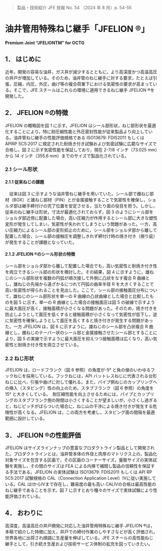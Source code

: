 > 製品・技術紹介
JFE 技報 No. 54
（2024 年 8 月）p. 54-55

# 油井管用特殊ねじ継手「JFELION ®」

**Premium Joint “JFELIONTM” for OCTG**

## 1． はじめに

近年，開発の容易な油井，ガス井が減少するとともに，より高深度かつ高温高圧の井戸が増加している。そのため，油井管のねじ継手に対する要求，たとえば引張，圧縮，内圧，外圧，曲げ等の複合荷重下における気密性の要求が高まっている。そこで，JFE スチールはこれらの環境に適用できるねじ継手 JFELION ®を開発した。

## 2． JFELION ®の特徴

JFELION の概略図を図 1 に示す。JFELION はシール部形状，ねじ部形状を最適化することにより，特に耐圧縮性能と外圧密封性能が従来製品より向上している。油井管ねじ継手の性能評価規格である ISO13679: FDIS2011 もしくは APIRP 5C5:2017 に規定された耐焼き付き試験および気密試験に広範なサイズで合格し，図 2 に示す気密性能を保証しており，現在 2-7/8 インチ（73.025 mm）から 14 インチ（355.6 mm）までのサイズで製品化されている。

### 2.1 シール形状

#### 2.1.1 従来ねじの課題

　従来は図 3 に示すような油井管ねじ継手を用いていた。シール部で雌ねじ部材（BOX）と雄ねじ部材（PIN）とが金属接触することで気密性を確保し，ショルダ部は継手締付けの完了位置を安定させる，当たり面の役目を担う。しかし，従来のねじ継手は形状，寸法が最適化されておらず，図 3 のようにシール部をショルダ部近傍に配置した場合，高い圧縮力が作用するとシール部に大きな塑性変形が発生してしまい，気密性が失われてしまうという問題があった。一方，高い圧縮力によるシール部の変形抑止のために，シール部をショルダ部から離して配置した場合，シール部の接触圧を調整しきれず締付け時の焼き付き（擦り疵）が発生することが課題となっていた。

#### 2.1.2 JFELION ®のシール形状の特徴

シール部をショルダ部から離して配置した場合でも，高い気密性と耐焼き付き性を両立できるシール部の形状を検討した。その結果，図 4 に示すように，雄ねじのシール部形状を複数の円弧が順次接して外側に凸状をなす複合 R 曲線とし，雄ねじの先端から遠ざかるにつれて円弧の曲率半径 R を大きくすることで高い気密性が得られることを見出した。ここで，シール部の接触面圧分布について，雄ねじのシール部形状を単一の R 曲線の凸状曲線とした場合と比較したものを図 5 に示す。単一の R 曲線とした場合の接触面圧は図 5 の破線で示すように最大面圧が高く，接触面積が小さくなる問題があった。そのため，焼き付きを防止しようとして面圧を低くすると接触面積が小さくなって気密性が低下し，逆に気密性を確保しようとして面圧を高くすると焼き付きが発生する問題があった。一方 JFELION は，図 6 に示すように，雄ねじのシール部を凸状複合 R 曲線とし，雌ねじのテーパー状のシール部と金属接触させたシール部とすることにより，図 5 の実線で示すように最大面圧を抑えつつ接触面積は広くなり，高い気密性と耐焼き付き性を両立させている。

### 2.2 ねじ形状

JFELION は，ロードフランク（図 6 参照）の角度が-5° と負の値のいわゆるフックねじを採用している。フックねじは，API バットレスねじに代表される台形ねじに比べ，引張や曲げに対して優れる。また，パイプ側ねじのカップリングへの挿入（スタビング）性の向上のため，スタブフランク（図 6 参照）の角度を 15° と大きくしている。　耐圧縮性能を向上させるためには，パイプとカップリングのスタブフランク側の隙間は小さくすることが望ましいが，小さくし過ぎると，ねじピッチがばらついた場合に，ねじ山の干渉による焼き付きが発生する危険性が高くなる。JFELION は，この両方を考慮し，スタビング面の間隔を最適範囲に設計している。

## 3． JFELION ®の性能評価

JFELION はサイズラインナップの豊富なプロダクトライン製品として開発された。プロダクトラインとは，油井管本体の外径と肉厚のマトリクス上の，製品化対象サイズを包含する区画で，その区画のコーナーサイズ，量販サイズの実体試験を実施し，その間のサイズは FEA による内挿で補間し製品の信頼性を保証する手法である。JFELION の実体試験は ISO13679: FDIS2011 もしくは API RP 5C5:2017 試験規格の CAL（Connection Application Level）Ⅳに従い実施している。CAL はⅠからⅣまで存在し，難易度の最も高い CALⅣの合格は最高性能のねじ継手であることを示す。図 7 に示すとおり種々のサイズで実体試験により性能評価されている。

## 4． おわりに

高深度，高温高圧の井戸開発に対応した油井管用特殊ねじ継手 JFELION ®は，本稿で紹介した特徴に加え，井戸での締付作業のしやすさなどが高く評価され，世界各地に出荷され順調に生産量を伸ばしている。JFE スチールの高性能ねじ継手として，引き続き生産および技術サービス体制の拡充を図っていきたい。